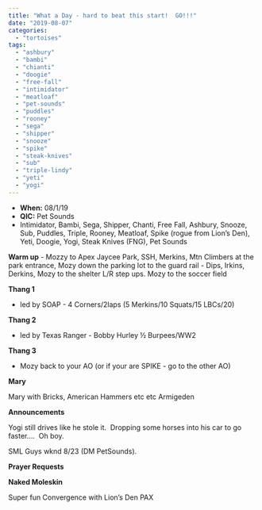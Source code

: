 ```yaml
---
title: "What a Day - hard to beat this start!  GO!!!"
date: "2019-08-07"
categories: 
  - "tortoises"
tags: 
  - "ashbury"
  - "bambi"
  - "chianti"
  - "doogie"
  - "free-fall"
  - "intimidator"
  - "meatloaf"
  - "pet-sounds"
  - "puddles"
  - "rooney"
  - "sega"
  - "shipper"
  - "snooze"
  - "spike"
  - "steak-knives"
  - "sub"
  - "triple-lindy"
  - "yeti"
  - "yogi"
---
```


- **When:** 08/1/19
- **QIC:** Pet Sounds
- Intimidator, Bambi, Sega, Shipper, Chanti, Free Fall, Ashbury, Snooze, Sub, Puddles, Triple, Rooney, Meatloaf, Spike (rogue from Lion’s Den), Yeti, Doogie, Yogi, Steak Knives (FNG), Pet Sounds

**Warm up** - Mozzy to Apex Jaycee Park, SSH, Merkins, Mtn Climbers at the park entrance, Mozy down the parking lot to the guard rail - Dips, Irkins, Derkins, Mozy to the shelter L/R step ups. Mozy to the soccer field

**Thang 1**

- led by SOAP - 4 Corners/2laps (5 Merkins/10 Squats/15 LBCs/20) 

**Thang 2**

- led by Texas Ranger - Bobby Hurley ½ Burpees/WW2

**Thang 3**

- Mozy back to your AO (or if your are SPIKE - go to the other AO)

**Mary**

Mary with Bricks, American Hammers etc etc Armigeden 

**Announcements**

Yogi still drives like he stole it.  Dropping some horses into his car to go faster….  Oh boy.  

SML Guys wknd 8/23 (DM PetSounds).

**Prayer Requests**

**Naked Moleskin** 

Super fun Convergence with Lion’s Den PAX
